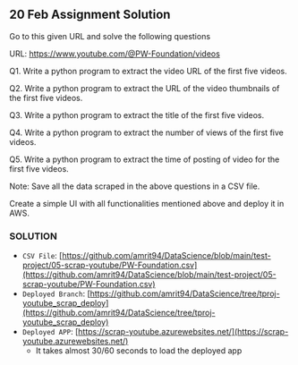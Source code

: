 ## 20 Feb Assignment Solution 
Go to this given URL and solve the following questions

URL: https://www.youtube.com/@PW-Foundation/videos

Q1. Write a python program to extract the video URL of the first five videos.

Q2. Write a python program to extract the URL of the video thumbnails of the first five videos.

Q3. Write a python program to extract the title of the first five videos.

Q4. Write a python program to extract the number of views of the first five videos.

Q5. Write a python program to extract the time of posting of video for the first five videos.

Note: Save all the data scraped in the above questions in a CSV file.

Create a simple UI with all functionalities mentioned above and deploy it in AWS.

### SOLUTION
* `CSV File`: [https://github.com/amrit94/DataScience/blob/main/test-project/05-scrap-youtube/PW-Foundation.csv](https://github.com/amrit94/DataScience/blob/main/test-project/05-scrap-youtube/PW-Foundation.csv)
* `Deployed Branch`: [https://github.com/amrit94/DataScience/tree/tproj-youtube_scrap_deploy](https://github.com/amrit94/DataScience/tree/tproj-youtube_scrap_deploy)
* `Deployed APP`: [https://scrap-youtube.azurewebsites.net/](https://scrap-youtube.azurewebsites.net/)
    * It takes almost 30/60 seconds to load the deployed app